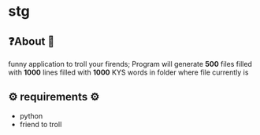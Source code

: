 # stg
## ❓About 📝
funny application to troll your firends;
Program will generate **500** files filled with **1000** lines filled with **1000** KYS words in folder where file currently is

## ⚙️ requirements ⚙️
* python
* friend to troll
